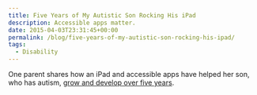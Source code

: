 ```yaml
---
title: Five Years of My Autistic Son Rocking His iPad
description: Accessible apps matter.
date: 2015-04-03T23:31:45+00:00
permalink: /blog/five-years-of-my-autistic-son-rocking-his-ipad/
tags:
  - Disability
---
```


One parent shares how an iPad and accessible apps have helped her son, who has autism, [grow and develop over five years](https://medium.com/@shannonrosa/five-years-of-my-autistic-son-rocking-his-ipad-7bb380d10f1c).
